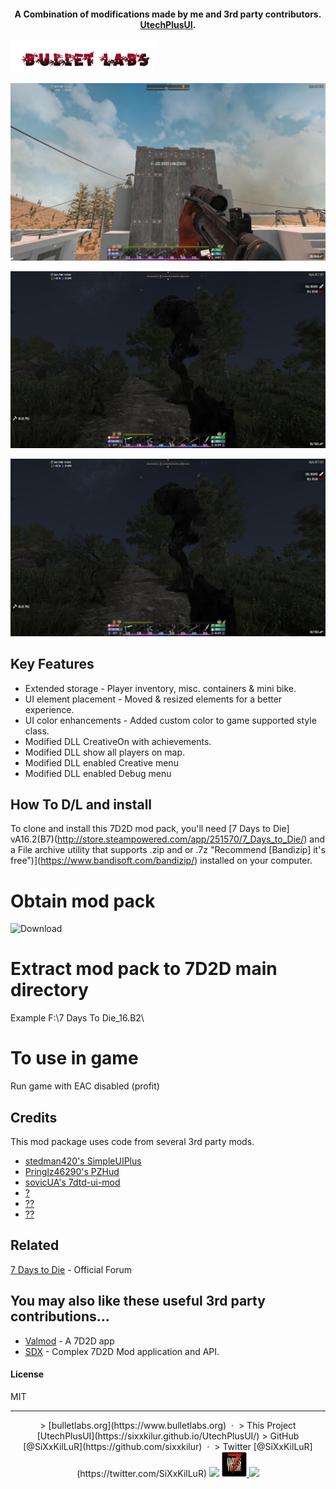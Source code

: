<h4 align="center">A Combination of modifications made by me and 3rd party contributors. <a href="http://www.bulletlabs.org/7d2d" target="_blank"> UtechPlusUI</a>.</h4>

![screenshot](https://github.com/sixxkilur/UtechPlusUI/blob/media/img/modlogo.png?raw=true)

![screenshot](https://raw.githubusercontent.com/sixxkilur/utechplusui/media/img/utechplusui.jpg?raw=true "UtechPlusUI")

![Screenshot](https://raw.githubusercontent.com/sixxkilur/utechplusui/media/img/behemoth.jpg?raw=true "Behemoth")

![screenshot](https://raw.githubusercontent.com/sixxkilur/utechplusui/media/img/behemoth.jpg?raw=true)

## Key Features

* Extended storage - Player inventory, misc. containers & mini bike.
* UI element placement - Moved & resized elements for a better experience.
* UI color enhancements - Added custom color to game supported style class.
* Modified DLL CreativeOn with achievements.
* Modified DLL show all players on map.
* Modified DLL enabled Creative menu
* Modified DLL enabled Debug menu

## How To D/L and install

To clone and install this 7D2D mod pack, you'll need [7 Days to Die] vA16.2(B7)(http://store.steampowered.com/app/251570/7_Days_to_Die/) and a File archive utility that supports .zip and or .7z "Recommend [Bandizip] it's free")](https://www.bandisoft.com/bandizip/) installed on your computer.

# Obtain mod pack
![Download](https://github.com/sixxkilur/UtechPlusUI/releases)

# Extract mod pack to 7D2D main directory
Example F:\7 Days To Die_16.B2\

# To use in game
Run game with EAC disabled (profit)

## Credits

This mod package uses code from several 3rd party mods.

- [stedman420's SimpleUIPlus](https://7daystodie.com/forums/showthread.php?67506-Simple-UI-Plus/)
- [Pringlz46290's PZHud](http://www.nexusmods.com/7daystodie/mods/77/?)
- [sovicUA's 7dtd-ui-mod](https://github.com/sovicUA/7dtd-ui-mod)
- [?](http:///)
- [??](https:///)
- [??](https:///)

## Related

[7 Days to Die](https://7daystodie.com/forums/forumdisplay.php?7-7-Days-to-Die-PC) - Official Forum

## You may also like these useful 3rd party contributions...

- [Valmod](https://) - A 7D2D app
- [SDX](https://7daystodie.com/forums/forumdisplay.php?82-SDX-Tool) - Complex 7D2D Mod application and API.

#### License

MIT

---
<p align="center">
> [bulletlabs.org](https://www.bulletlabs.org) &nbsp;&middot;&nbsp;
> This Project [UtechPlusUI](https://sixxkilur.github.io/UtechPlusUI/)
> GitHub [@SiXxKilLuR](https://github.com/sixxkilur) &nbsp;&middot;&nbsp;
> Twitter [@SiXxKilLuR](https://twitter.com/SiXxKilLuR)

<img src="https://img.shields.io/github/downloads/sixxkilur/utechplusui/total.svg?style=plastic">
<a href="http://store.steampowered.com/app/251570/7_Days_to_Die/"> <img src="https://raw.githubusercontent.com/sixxkilur/utechplusui/media/img/7d2d.png">
<a href="https://www.paypal.me/sixxkillur"><img src="https://img.shields.io/badge/Donate-PayPal-green.svg"></a>
</p>
